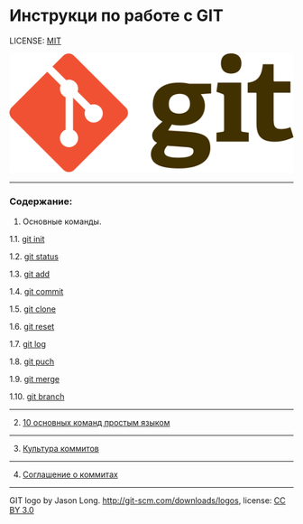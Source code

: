 # Инструкци по работе с GIT

LICENSE: [MIT](/license.md)

![](/Git-logo.svg)

----
### Содержание:
1. Основные команды. 

1.1. [git init](/init.md)

1.2. [git status](/status.md)

1.3. [git add](/add.md)

1.4. [git commit](/commit.md)

1.5. [git clone](/clone.md)

1.6. [git reset](/reset.md)

1.7. [git log](/log.md)

1.8. [git puch](/push.md)

1.9. [git merge](/merge.md)

1.10. [git branch](/branch.md)

----

2. [10 основных команд простым языком](/comand.md)
----
3. [Культура коммитов](/cult_commit.md)

----
4. [Соглашение о коммитах](/commit_sogl.md)

----

GIT logo by Jason Long. http://git-scm.com/downloads/logos, license: [CC BY 3.0](https://creativecommons.org/licenses/by/3.0/deed.en)